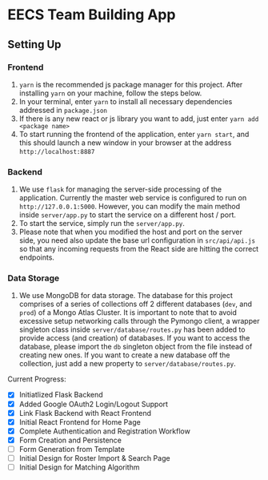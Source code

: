 # EECS Team Building App

## Setting Up

### Frontend
1. `yarn` is the recommended js package manager for this project. After installing `yarn` on your machine, follow the steps below.
2. In your terminal, enter `yarn` to install all necessary dependencies addressed in `package.json`
3. If there is any new react or js library you want to add, just enter `yarn add <package name>`
4. To start running the frontend of the application, enter `yarn start`, and this should launch a new window in your browser at the address `http://localhost:8887`

### Backend
1. We use `flask` for managing the server-side processing of the application. Currently the master web service is configured to run on `http://127.0.0.1:5000`. However, you can modify the main method inside `server/app.py` to start the service on a different host / port.
2. To start the service, simply run the `server/app.py`.
3. Please note that when you modified the host and port on the server side, you need also update the base url configuration in `src/api/api.js` so that any incoming requests from the React side are hitting the correct endpoints.

### Data Storage
1. We use MongoDB for data storage. The database for this project comprises of a series of collections off 2 different databases (`dev`, and `prod`) of a Mongo Atlas Cluster. It is important to note that to avoid excessive setup networking calls through the Pymongo client, a wrapper singleton class inside `server/database/routes.py` has been added to provide access (and creation) of databases. If you want to access the database, please import the `db` singleton object from the file instead of creating new ones. If you want to create a new database off the collection, just add a new property to `server/database/routes.py`.


Current Progress:
- [x] Initiatlized Flask Backend
- [x] Added Google OAuth2 Login/Logout Support
- [x] Link Flask Backend with React Frontend
- [x] Initial React Frontend for Home Page
- [x] Complete Authentication and Registration Workflow
- [x] Form Creation and Persistence
- [ ] Form Generation from Template 
- [ ] Initial Design for Roster Import & Search Page 
- [ ] Initial Design for Matching Algorithm
